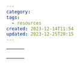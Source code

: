 ```yaml
---
category: 
tags:
  - resources
created: 2023-12-14T11:54
updated: 2023-12-25T20:15
---
```

|     |     |     |
| --- | --- | --- |
|     |     |     |
|     |     |     |
|     |     |     |
|     |     |     |


